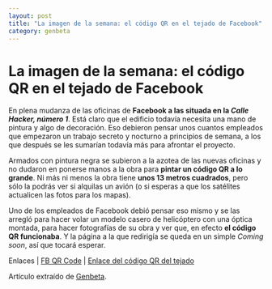 ```yaml
---
layout: post
title: "La imagen de la semana: el código QR en el tejado de Facebook"
category: genbeta
---
```


# La imagen de la semana: el código QR en el tejado de Facebook


En plena mudanza de las oficinas de **Facebook a las situada en la _Calle
Hacker, número 1_**. Está claro que el edificio todavía necesita una mano de
pintura y algo de decoración. Eso debieron pensar unos cuantos empleados que
empezaron un trabajo secreto y nocturno a principios de semana, a los que
después se les sumarían todavía más para afrontar el proyecto.

Armados con pintura negra se subieron a la azotea de las nuevas oficinas y no
dudaron en ponerse manos a la obra para **pintar un código QR a lo grande**.
Ni más ni menos la obra tiene **unos 13 metros cuadrados**, pero sólo la
podrás ver si alquilas un avión (o si esperas a que los satélites actualicen
las fotos para los mapas).

Uno de los empleados de Facebook debió pensar eso mismo y se las arregló para
hacer volar un modelo casero de helicóptero con una óptica montada, para hacer
fotografías de su obra y ver que, en efecto **el código QR funcionaba**. Y la
página a la que redirigía se queda en un simple _Coming soon_, así que tocará
esperar.

Enlaces | [FB QR Code](http://www.facebook.com/FBQRCode) | [Enlace del código
QR del tejado](http://fbco.de/)

Artículo extraído de [Genbeta](http://www.genbeta.com).